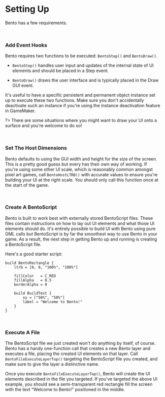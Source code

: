 # Setting Up

Bento has a few requirements.

&nbsp;

### Add Event Hooks

Bento requires two functions to be executed: `BentoStep()` and `BentoDraw()`.

- `BentoStep()` handles user input and updates of the internal state of UI elements and should be placed in a Step event.

- `BentoDraw()` draws the user interface and is typically placed in the Draw GUI event.

It's useful to have a specific persistent and permanent object instance set up to execute these two functions. Make sure you don't accidentally deactivate such an instance if you're using the instance deactivation feature in GameMaker.

?> There are some situations where you might want to draw your UI onto a surface and you're welcome to do so!

&nbsp;

### Set The Host Dimensions

Bento defaults to using the GUI width and height for the size of the screen. This is a pretty good guess but every has their own way of working. If you're using some other UI scale, which is reasonably common amongst pixel art games, call `BentoHostLTRB()` with accurate values to ensure you're building your UI at the right scale. You should only call this function once at the start of the game.

&nbsp;

### Create A BentoScript

Bento is built to work best with externally stored BentoScript files. These files contain instructions on how to lay out UI elements and what those UI elements should do. It's entirely possible to build UI with Bento using pure GML calls but BentoScript is by far the smoothest way to use Bento in your game. As a result, the next step in getting Bento up and running is creating a BentoScript file.

Here's a good starter script:

```
build BentoRectangle {
	ltrb = [0, 0, "100%", "100%"]

	fillColor   = C_RED
	fillAlpha   = 0.5
	borderAlpha = 0

	build BuildText {
		xy = ["50%", "50%"]
		label = "Welcome to Bento!"
	}
}
```

&nbsp;

### Execute A File

The BentoScript file we just created won't do anything by itself, of course. Bento has a handy one-function call that creates a new Bento layer and executes a file, placing the created UI elements on that layer. Call `BentoFileExecuteLayerTop()` targeting the BentoScript file you created, and make sure to give the layer a distinctive name.

Once you execute `BentoFileExecuteLayerTop()`, Bento will create the UI elements described in the file you targeted. If you've targeted the above UI example, you should see a semi-transparent red rectangle fill the screen with the text "Welcome to Bento!" positioned in the middle.